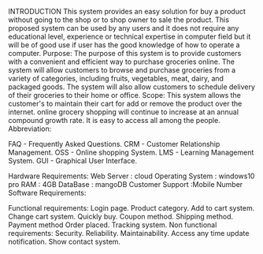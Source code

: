 INTRODUCTION
This system provides an easy solution for buy a product without going to the shop or to shop owner to sale the product. This proposed system can be used by any users and it does not require any educational level, experience or technical expertise in computer field but it will be of good use if user has the good knowledge of how to operate a computer.
Purpose:
The purpose of this system is to provide customers with a convenient and efficient way to purchase groceries online. The system will allow customers to browse and purchase groceries from a variety of categories, including fruits, vegetables, meat, dairy, and packaged goods. The system will also allow customers to schedule delivery of their groceries to their home or office.
Scope:
This system allows the customer's to maintain their cart for add or remove the product over the internet.
online grocery shopping will continue to increase at an annual compound growth rate.
It is easy to access all among the people.
Abbreviation:

FAQ  - Frequently Asked Questions.
CRM - Customer Relationship Management.
OSS   - Online shopping System.
LMS  - Learning Management System.
GUI   - Graphical User Interface.

Hardware Requirements:
Web Server           : cloud
Operating System    : windows10 pro
RAM                  : 4GB
DataBase             : mangoDB
Customer Support     :Mobile Number
Software Requirements:

Functional requirements:
Login page.
Product category.
Add to cart system.
Change cart system.
Quickly buy.
Coupon method.
Shipping method.
Payment method
Order placed.
Tracking system.
Non functional requirements:
Security.
Reliability.
Maintainability.
Access any time update notification.
Show contact system.

